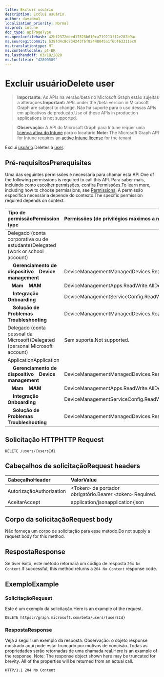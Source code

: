 ```yaml
---
title: Excluir usuário
description: Exclui usuário.
author: davidmu1
localization_priority: Normal
ms.prod: intune
doc_type: apiPageType
ms.openlocfilehash: 42bf2372deed17528b610ca719213ff2e282b9ac
ms.sourcegitcommit: b38fd4c8c734243f6f82448045a1f6bf63311ec9
ms.translationtype: MT
ms.contentlocale: pt-BR
ms.lasthandoff: 03/18/2020
ms.locfileid: "42800589"
---
```

# <a name="delete-user"></a><span data-ttu-id="98402-103">Excluir usuário</span><span class="sxs-lookup"><span data-stu-id="98402-103">Delete user</span></span>

> <span data-ttu-id="98402-104">**Importante:** As APIs na versão/beta no Microsoft Graph estão sujeitas a alterações.</span><span class="sxs-lookup"><span data-stu-id="98402-104">**Important:** APIs under the /beta version in Microsoft Graph are subject to change.</span></span> <span data-ttu-id="98402-105">Não há suporte para o uso dessas APIs em aplicativos de produção.</span><span class="sxs-lookup"><span data-stu-id="98402-105">Use of these APIs in production applications is not supported.</span></span>

> <span data-ttu-id="98402-106">**Observação:** A API do Microsoft Graph para Intune requer uma [licença ativa do Intune](https://go.microsoft.com/fwlink/?linkid=839381) para o locatário.</span><span class="sxs-lookup"><span data-stu-id="98402-106">**Note:** The Microsoft Graph API for Intune requires an [active Intune license](https://go.microsoft.com/fwlink/?linkid=839381) for the tenant.</span></span>

<span data-ttu-id="98402-107">Exclui [usuário](../resources/intune-shared-user.md).</span><span class="sxs-lookup"><span data-stu-id="98402-107">Deletes a [user](../resources/intune-shared-user.md).</span></span>
## <a name="prerequisites"></a><span data-ttu-id="98402-108">Pré-requisitos</span><span class="sxs-lookup"><span data-stu-id="98402-108">Prerequisites</span></span>
<span data-ttu-id="98402-109">Uma das seguintes permissões é necessária para chamar esta API.</span><span class="sxs-lookup"><span data-stu-id="98402-109">One of the following permissions is required to call this API.</span></span> <span data-ttu-id="98402-110">Para saber mais, incluindo como escolher permissões, confira [Permissões](/graph/permissions-reference).</span><span class="sxs-lookup"><span data-stu-id="98402-110">To learn more, including how to choose permissions, see [Permissions](/graph/permissions-reference).</span></span>  <span data-ttu-id="98402-111">A permissão específica necessária depende do contexto.</span><span class="sxs-lookup"><span data-stu-id="98402-111">The specific permission required depends on context.</span></span>

|<span data-ttu-id="98402-112">Tipo de permissão</span><span class="sxs-lookup"><span data-stu-id="98402-112">Permission type</span></span>|<span data-ttu-id="98402-113">Permissões (de privilégios máximos a mínimos)</span><span class="sxs-lookup"><span data-stu-id="98402-113">Permissions (from most to least privileged)</span></span>|
|:---|:---|
|<span data-ttu-id="98402-114">Delegado (conta corporativa ou de estudante)</span><span class="sxs-lookup"><span data-stu-id="98402-114">Delegated (work or school account)</span></span>||
| <span data-ttu-id="98402-115">&nbsp; &nbsp; **Gerenciamento de dispositivo**</span><span class="sxs-lookup"><span data-stu-id="98402-115">&nbsp; &nbsp; **Device management**</span></span> | <span data-ttu-id="98402-116">DeviceManagementManagedDevices.ReadWrite.All</span><span class="sxs-lookup"><span data-stu-id="98402-116">DeviceManagementManagedDevices.ReadWrite.All</span></span>|
| <span data-ttu-id="98402-117">&nbsp;&nbsp; **Mam**</span><span class="sxs-lookup"><span data-stu-id="98402-117">&nbsp; &nbsp; **MAM**</span></span> | <span data-ttu-id="98402-118">DeviceManagementApps.ReadWrite.All</span><span class="sxs-lookup"><span data-stu-id="98402-118">DeviceManagementApps.ReadWrite.All</span></span>|
| <span data-ttu-id="98402-119">&nbsp; &nbsp; **Integração**</span><span class="sxs-lookup"><span data-stu-id="98402-119">&nbsp; &nbsp; **Onboarding**</span></span> | <span data-ttu-id="98402-120">DeviceManagementServiceConfig.ReadWrite.All</span><span class="sxs-lookup"><span data-stu-id="98402-120">DeviceManagementServiceConfig.ReadWrite.All</span></span>|
| <span data-ttu-id="98402-121">&nbsp; &nbsp; **Solução de Problemas**</span><span class="sxs-lookup"><span data-stu-id="98402-121">&nbsp; &nbsp; **Troubleshooting**</span></span> | <span data-ttu-id="98402-122">DeviceManagementManagedDevices.ReadWrite.All</span><span class="sxs-lookup"><span data-stu-id="98402-122">DeviceManagementManagedDevices.ReadWrite.All</span></span>|
|<span data-ttu-id="98402-123">Delegado (conta pessoal da Microsoft)</span><span class="sxs-lookup"><span data-stu-id="98402-123">Delegated (personal Microsoft account)</span></span>|<span data-ttu-id="98402-124">Sem suporte.</span><span class="sxs-lookup"><span data-stu-id="98402-124">Not supported.</span></span>|
|<span data-ttu-id="98402-125">Application</span><span class="sxs-lookup"><span data-stu-id="98402-125">Application</span></span>||
| <span data-ttu-id="98402-126">&nbsp; &nbsp; **Gerenciamento de dispositivo**</span><span class="sxs-lookup"><span data-stu-id="98402-126">&nbsp; &nbsp; **Device management**</span></span> | <span data-ttu-id="98402-127">DeviceManagementManagedDevices.ReadWrite.All</span><span class="sxs-lookup"><span data-stu-id="98402-127">DeviceManagementManagedDevices.ReadWrite.All</span></span>|
| <span data-ttu-id="98402-128">&nbsp;&nbsp; **Mam**</span><span class="sxs-lookup"><span data-stu-id="98402-128">&nbsp; &nbsp; **MAM**</span></span> | <span data-ttu-id="98402-129">DeviceManagementApps.ReadWrite.All</span><span class="sxs-lookup"><span data-stu-id="98402-129">DeviceManagementApps.ReadWrite.All</span></span>|
| <span data-ttu-id="98402-130">&nbsp; &nbsp; **Integração**</span><span class="sxs-lookup"><span data-stu-id="98402-130">&nbsp; &nbsp; **Onboarding**</span></span> | <span data-ttu-id="98402-131">DeviceManagementServiceConfig.ReadWrite.All</span><span class="sxs-lookup"><span data-stu-id="98402-131">DeviceManagementServiceConfig.ReadWrite.All</span></span>|
| <span data-ttu-id="98402-132">&nbsp; &nbsp; **Solução de Problemas**</span><span class="sxs-lookup"><span data-stu-id="98402-132">&nbsp; &nbsp; **Troubleshooting**</span></span> | <span data-ttu-id="98402-133">DeviceManagementManagedDevices.ReadWrite.All</span><span class="sxs-lookup"><span data-stu-id="98402-133">DeviceManagementManagedDevices.ReadWrite.All</span></span>|

## <a name="http-request"></a><span data-ttu-id="98402-134">Solicitação HTTP</span><span class="sxs-lookup"><span data-stu-id="98402-134">HTTP Request</span></span>

<!-- {
  "blockType": "ignored"
}
-->
``` http
DELETE /users/{usersId}
```

## <a name="request-headers"></a><span data-ttu-id="98402-135">Cabeçalhos de solicitação</span><span class="sxs-lookup"><span data-stu-id="98402-135">Request headers</span></span>

|<span data-ttu-id="98402-136">Cabeçalho</span><span class="sxs-lookup"><span data-stu-id="98402-136">Header</span></span>|<span data-ttu-id="98402-137">Valor</span><span class="sxs-lookup"><span data-stu-id="98402-137">Value</span></span>|
|:---|:---|
|<span data-ttu-id="98402-138">Autorização</span><span class="sxs-lookup"><span data-stu-id="98402-138">Authorization</span></span>|<span data-ttu-id="98402-139">&lt;Token&gt; de portador obrigatório.</span><span class="sxs-lookup"><span data-stu-id="98402-139">Bearer &lt;token&gt; Required.</span></span>|
|<span data-ttu-id="98402-140">Aceitar</span><span class="sxs-lookup"><span data-stu-id="98402-140">Accept</span></span>|<span data-ttu-id="98402-141">application/json</span><span class="sxs-lookup"><span data-stu-id="98402-141">application/json</span></span>|

## <a name="request-body"></a><span data-ttu-id="98402-142">Corpo da solicitação</span><span class="sxs-lookup"><span data-stu-id="98402-142">Request body</span></span>

<span data-ttu-id="98402-143">Não forneça um corpo de solicitação para esse método.</span><span class="sxs-lookup"><span data-stu-id="98402-143">Do not supply a request body for this method.</span></span>

## <a name="response"></a><span data-ttu-id="98402-144">Resposta</span><span class="sxs-lookup"><span data-stu-id="98402-144">Response</span></span>

<span data-ttu-id="98402-145">Se tiver êxito, este método retornará um código de resposta `204 No Content`.</span><span class="sxs-lookup"><span data-stu-id="98402-145">If successful, this method returns a `204 No Content` response code.</span></span>

## <a name="example"></a><span data-ttu-id="98402-146">Exemplo</span><span class="sxs-lookup"><span data-stu-id="98402-146">Example</span></span>

### <a name="request"></a><span data-ttu-id="98402-147">Solicitação</span><span class="sxs-lookup"><span data-stu-id="98402-147">Request</span></span>

<span data-ttu-id="98402-148">Este é um exemplo da solicitação.</span><span class="sxs-lookup"><span data-stu-id="98402-148">Here is an example of the request.</span></span>

``` http
DELETE https://graph.microsoft.com/beta/users/{usersId}
```

### <a name="response"></a><span data-ttu-id="98402-149">Resposta</span><span class="sxs-lookup"><span data-stu-id="98402-149">Response</span></span>

<span data-ttu-id="98402-p103">Veja a seguir um exemplo da resposta. Observação: o objeto response mostrado aqui pode estar truncado por motivos de concisão. Todas as propriedades serão retornadas de uma chamada real.</span><span class="sxs-lookup"><span data-stu-id="98402-p103">Here is an example of the response. Note: The response object shown here may be truncated for brevity. All of the properties will be returned from an actual call.</span></span>

``` http
HTTP/1.1 204 No Content
```










